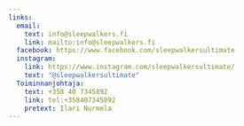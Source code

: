 ```yaml
---
links:
  email:
    text: info@sleepwalkers.fi
    link: mailto:info@sleepwalkers.fi
  facebook: https://www.facebook.com/sleepwalkersultimate
  instagram:
    link: https://www.instagram.com/sleepwalkersultimate/
    text: "@sleepwalkersultimate"
  Toiminnanjohtaja:
    text: +358 40 7345892
    link: tel:+358407345892
    pretext: Ilari Nurmela
---
```

